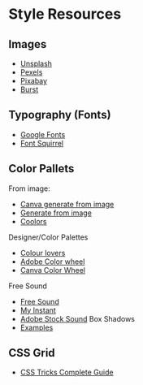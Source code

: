 # Style Resources

## Images

-   [Unsplash](https://unsplash.com/)
-   [Pexels](https://www.pexels.com/)
-   [Pixabay](https://pixabay.com/)
-   [Burst](https://burst.shopify.com/)

## Typography (Fonts)

-   [Google Fonts](https://fonts.google.com/)
-   [Font Squirrel](https://www.fontsquirrel.com/)

## Color Pallets

From image:

-   [Canva generate from image](https://www.canva.com/colors/color-palette-generator/)
-   [Generate from image](https://imagecolorpicker.com/)
-   [Coolors](https://coolors.co/image-picker)

Designer/Color Palettes

-   [Colour lovers](https://www.colourlovers.com/)
-   [Adobe Color wheel](https://color.adobe.com/create/color-wheel)
-   [Canva Color Wheel](https://www.canva.com/colors/color-wheel/)

Free Sound

-   [Free Sound](https://freesound.org/)
-   [My Instant](https://www.myinstants.com)
-   [Adobe Stock Sound](https://stock.adobe.com/)
    Box Shadows
-   [Examples](https://getcssscan.com/css-box-shadow-examples)

## CSS Grid

-   [CSS Tricks Complete Guide](https://css-tricks.com/snippets/css/complete-guide-grid/)
